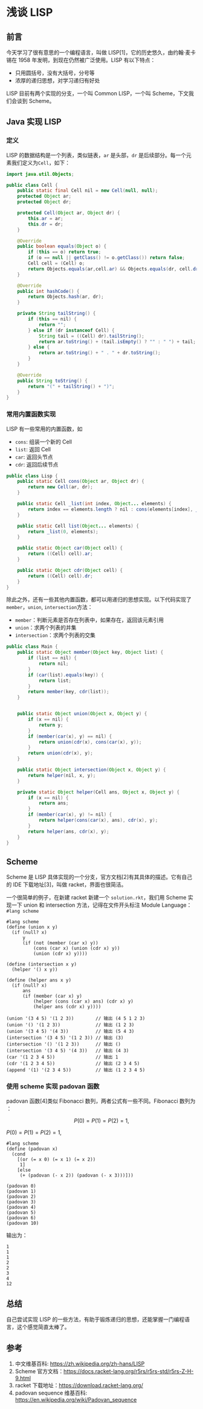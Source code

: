 # 浅谈 LISP

## 前言

今天学习了很有意思的一个编程语言，叫做 LISP[1]，它的历史悠久，由约翰·麦卡锡在 1958 年发明，到现在仍然被广泛使用。LISP 有以下特点：

- 只用圆括号，没有大括号，分号等
- 浓厚的递归思想，对学习递归有好处

LISP 目前有两个实现的分支，一个叫 Common LISP，一个叫 Scheme，下文我们会谈到 Scheme。

## Java 实现 LISP

### 定义

LISP 的数据结构是一个列表，类似链表，`ar` 是头部，`dr` 是后续部分。每一个元素我们定义为`Cell`，如下：

```java
import java.util.Objects;

public class Cell {
    public static final Cell nil = new Cell(null, null);
    protected Object ar;
    protected Object dr;

    protected Cell(Object ar, Object dr) {
        this.ar = ar;
        this.dr = dr;
    }

    @Override
    public boolean equals(Object o) {
        if (this == o) return true;
        if (o == null || getClass() != o.getClass()) return false;
        Cell cell = (Cell) o;
        return Objects.equals(ar,cell.ar) && Objects.equals(dr, cell.dr);
    }

    @Override
    public int hashCode() {
        return Objects.hash(ar, dr);
    }

    private String tailString() {
        if (this == nil) {
            return "";
        } else if (dr instanceof Cell) {
            String tail = ((Cell) dr).tailString();
            return ar.toString() + (tail.isEmpty() ? "" : " ") + tail;
        } else {
            return ar.toString() + " . " + dr.toString();
        }
    }

    @Override
    public String toString() {
        return "(" + tailString() + ")";
    }
}
```

### 常用内置函数实现

LISP 有一些常用的内置函数，如

- `cons`: 组装一个新的 Cell
- `list`: 返回 Cell
- `car`: 返回头节点
- `cdr`: 返回后续节点


```java
public class Lisp {
    public static Cell cons(Object ar, Object dr) {
        return new Cell(ar, dr);
    }

    public static Cell _list(int index, Object... elements) {
        return index == elements.length ? nil : cons(elements[index], _list(index + 1, elements));
    }

    public static Cell list(Object... elements) {
        return _list(0, elements);
    }

    public static Object car(Object cell) {
        return ((Cell) cell).ar;
    }

    public static Object cdr(Object cell) {
        return ((Cell) cell).dr;
    }
}
```

除此之外，还有一些其他内置函数，都可以用递归的思想实现。以下代码实现了 `member`，`union`, `intersection`方法：

- `member`：判断元素是否存在列表中，如果存在，返回该元素引用
- `union`：求两个列表的并集
- `intersection`：求两个列表的交集

```java
public class Main {
    public static Object member(Object key, Object list) {
        if (list == nil) {
            return nil;
        }
        if (car(list).equals(key)) {
            return list;
        }
        return member(key, cdr(list));
    }


    public static Object union(Object x, Object y) {
        if (x == nil) {
            return y;
        }
        if (member(car(x), y) == nil) {
            return union(cdr(x), cons(car(x), y));
        }
        return union(cdr(x), y);
    }

    public static Object intersection(Object x, Object y) {
        return helper(nil, x, y);
    }

    private static Object helper(Cell ans, Object x, Object y) {
        if (x == nil) {
            return ans;
        }
        if (member(car(x), y) != nil) {
            return helper(cons(car(x), ans), cdr(x), y);
        }
        return helper(ans, cdr(x), y);
    }
}
```

## Scheme 

Scheme 是 LISP 具体实现的一个分支，官方文档[2]有其具体的描述。它有自己的 IDE 下载地址[3]，叫做 racket，界面也很简洁。

一个很简单的例子，在新建 racket 新建一个 `solution.rkt`，我们用 Scheme 实现一下 union 和 intersection 方法，记得在文件开头标注 Module Language：`#lang scheme`

```
#lang scheme
(define (union x y)
  (if (null? x)
      y
      (if (not (member (car x) y))
          (cons (car x) (union (cdr x) y))
          (union (cdr x) y))))

(define (intersection x y)
  (helper '() x y))

(define (helper ans x y)
  (if (null? x)
      ans
      (if (member (car x) y)
          (helper (cons (car x) ans) (cdr x) y)
          (helper ans (cdr x) y))))

(union '(3 4 5) '(1 2 3))        // 输出 (4 5 1 2 3)
(union '() '(1 2 3))             // 输出 (1 2 3)
(union '(3 4 5) '(4 3))          // 输出 (5 4 3)
(intersection '(3 4 5) '(1 2 3)) // 输出 (3)
(intersection '() '(1 2 3))      // 输出 ()
(intersection '(3 4 5) '(4 3))   // 输出 (4 3)
(car '(1 2 3 4 5))               // 输出 1
(cdr '(1 2 3 4 5))               // 输出 (2 3 4 5)
(append '(1) '(2 3 4 5))         // 输出 (1 2 3 4 5)
```

### 使用 scheme 实现 padovan 函数

padovan 函数[4]类似 Fibonacci 数列，两者公式有一些不同。Fibonacci 数列为 ：

$${\displaystyle P(0)=P(1)=P(2)=1,}$$

${\displaystyle P(0)=P(1)=P(2)=1,}$

```
#lang scheme
(define (padovan x)  
  (cond  
    [(or (= x 0) (= x 1) (= x 2))  
     1]  
    [else  
     (+ (padovan (- x 2)) (padovan (- x 3)))]))

(padovan 0)
(padovan 1)
(padovan 2)
(padovan 3)
(padovan 4)
(padovan 5)
(padovan 6)
(padovan 10)
```

输出为：

```
1
1
1
2
2
3
4
12
```

## 总结

自己尝试实现 LISP 的一些方法，有助于锻炼递归的思想，还能掌握一门编程语言，这个感觉简直太棒了。

## 参考

1. 中文维基百科: https://zh.wikipedia.org/zh-hans/LISP
2. Scheme 官方文档：https://docs.racket-lang.org/r5rs/r5rs-std/r5rs-Z-H-9.html
3. racket 下载地址：https://download.racket-lang.org/
4. padovan sequence 维基百科: https://en.wikipedia.org/wiki/Padovan_sequence
